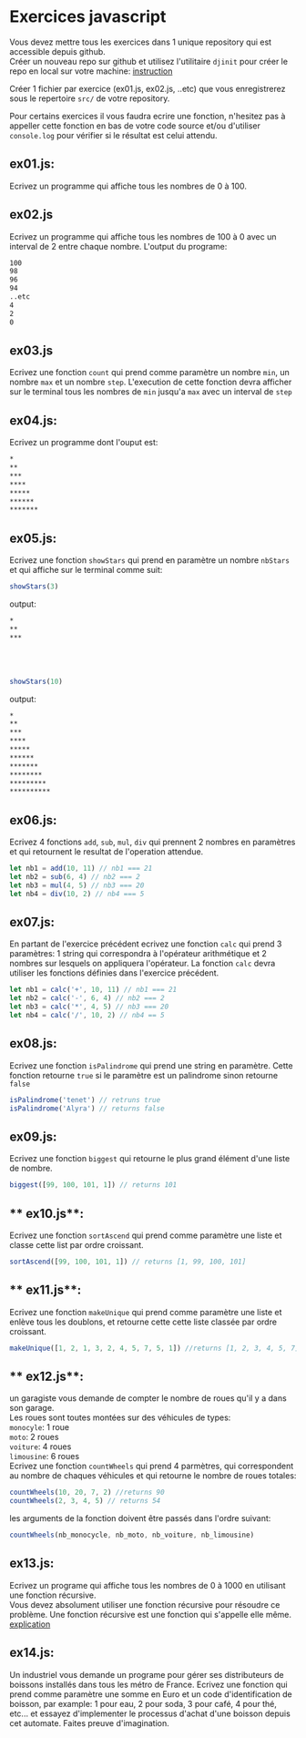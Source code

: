 # Exercices javascript

Vous devez mettre tous les exercices dans 1 unique repository qui est accessible depuis github.  
Créer un nouveau repo sur github et utilisez l'utilitaire `djinit` pour créer le repo en local sur votre machine: [instruction](https://github.com/AbsoluteVirtueXI/alyra-courses/blob/master/node/1-node-introduction.md#djinit)

Créer 1 fichier par exercice (ex01.js, ex02.js, ..etc) que vous enregistrerez sous le repertoire `src/` de votre repository.

Pour certains exercices il vous faudra ecrire une fonction, n'hesitez pas à appeller cette fonction en bas de votre code source et/ou d'utiliser `console.log` pour vérifier si le résultat est celui attendu.

## **ex01.js**:

Ecrivez un programme qui affiche tous les nombres de 0 à 100.

## **ex02.js**

Ecrivez un programme qui affiche tous les nombres de 100 à 0 avec un interval de 2 entre chaque nombre.
L'output du programe:

```zsh
100
98
96
94
..etc
4
2
0
```

## **ex03.js**

Ecrivez une fonction `count` qui prend comme paramètre un nombre `min`, un nombre `max` et un nombre `step`.
L'execution de cette fonction devra afficher sur le terminal tous les nombres de `min` jusqu'a `max` avec un interval de `step`

## **ex04.js**:

Ecrivez un programme dont l'ouput est:

```zsh
*
**
***
****
*****
******
*******
```

## **ex05.js**:

Ecrivez une fonction `showStars` qui prend en paramètre un nombre `nbStars` et qui affiche sur le terminal comme suit:

```js
showStars(3)
```

output:

```zsh
*
**
***
```

<br /><br />

```js
showStars(10)
```

output:

```zsh
*
**
***
****
*****
******
*******
********
*********
**********
```

## **ex06.js**:

Ecrivez 4 fonctions `add`, `sub`, `mul`, `div` qui prennent 2 nombres en paramètres et qui retournent le resultat de l'operation attendue.

```js
let nb1 = add(10, 11) // nb1 === 21
let nb2 = sub(6, 4) // nb2 === 2
let nb3 = mul(4, 5) // nb3 === 20
let nb4 = div(10, 2) // nb4 === 5
```

## **ex07.js**:

En partant de l'exercice précédent ecrivez une fonction `calc` qui prend 3 paramètres: 1 string qui correspondra à l'opérateur arithmétique et 2 nombres sur lesquels on appliquera l'opérateur.
La fonction `calc` devra utiliser les fonctions définies dans l'exercice précédent.

```js
let nb1 = calc('+', 10, 11) // nb1 === 21
let nb2 = calc('-', 6, 4) // nb2 === 2
let nb3 = calc('*', 4, 5) // nb3 === 20
let nb4 = calc('/', 10, 2) // nb4 == 5
```

## **ex08.js**:

Ecrivez une fonction `isPalindrome` qui prend une string en paramètre. Cette fonction retourne `true` si le paramètre est un palindrome sinon retourne `false`

```js
isPalindrome('tenet') // retruns true
isPalindrome('Alyra') // returns false
```

## **ex09.js**:

Ecrivez une fonction `biggest` qui retourne le plus grand élément d'une liste de nombre.

```js
biggest([99, 100, 101, 1]) // returns 101
```

## ** ex10.js**:

Ecrivez une fonction `sortAscend` qui prend comme paramètre une liste et classe cette list par ordre croissant.

```js
sortAscend([99, 100, 101, 1]) // returns [1, 99, 100, 101]
```

## ** ex11.js**:

Ecrivez une fonction `makeUnique` qui prend comme paramètre une liste et enlève tous les doublons, et retourne cette cette liste classée par ordre croissant.

```js
makeUnique([1, 2, 1, 3, 2, 4, 5, 7, 5, 1]) //returns [1, 2, 3, 4, 5, 7]
```

## ** ex12.js**:

un garagiste vous demande de compter le nombre de roues qu'il y a dans son garage.  
Les roues sont toutes montées sur des véhicules de types:  
`monocyle`: 1 roue  
`moto`: 2 roues  
`voiture`: 4 roues  
`limousine`: 6 roues  
Ecrivez une fonction `countWheels` qui prend 4 parmètres, qui correspondent au nombre de chaques véhicules et qui retourne le nombre de roues totales:

```js
countWheels(10, 20, 7, 2) //returns 90
countWheels(2, 3, 4, 5) // returns 54
```

les arguments de la fonction doivent être passés dans l'ordre suivant:

```js
countWheels(nb_monocycle, nb_moto, nb_voiture, nb_limousine)
```

## **ex13.js**:

Ecrivez un programe qui affiche tous les nombres de 0 à 1000 en utilisant une fonction récursive.  
Vous devez absolument utiliser une fonction récursive pour résoudre ce problème.
Une fonction récursive est une fonction qui s'appelle elle même. [explication](https://www.google.com)

## **ex14.js**:

Un industriel vous demande un programe pour gérer ses distributeurs de boissons installés dans tous les métro de France.
Ecrivez une fonction qui prend comme paramètre une somme en Euro et un code d'identification de boisson, par example: 1 pour eau, 2 pour soda, 3 pour café, 4 pour thé, etc... et essayez d'implementer le processus d'achat d'une boisson depuis cet automate.
Faites preuve d'imagination.
